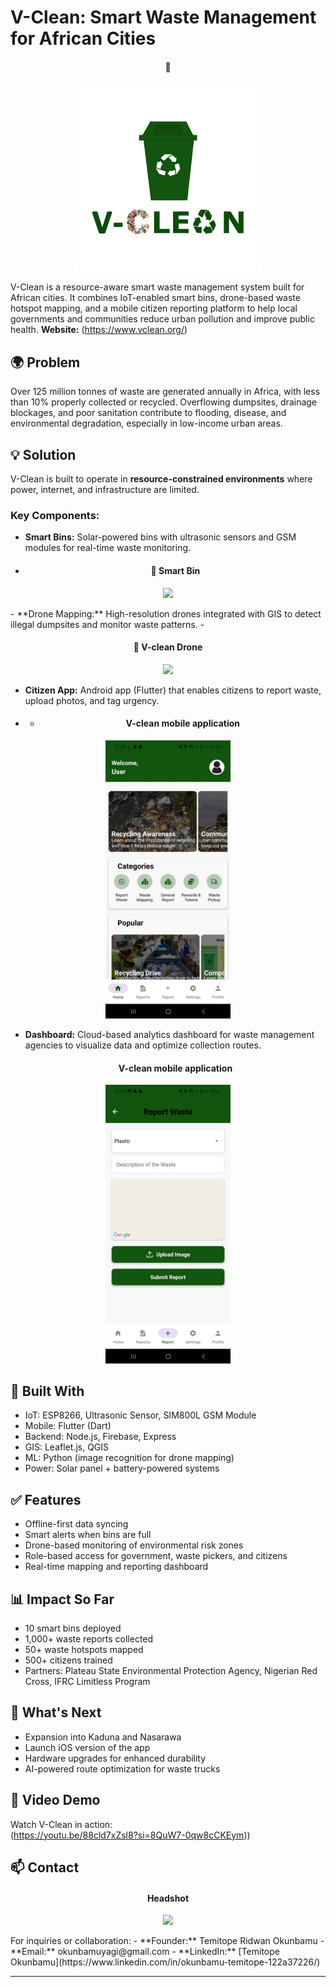 # V-Clean: Smart Waste Management for African Cities
<h4 align="center">🔧</h4>
<p align="center">
  <img src="image/V Clean Logo 1.png" width="300"/>
</p>


V-Clean is a resource-aware smart waste management system built for African cities. It combines IoT-enabled smart bins, drone-based waste hotspot mapping, and a mobile citizen reporting platform to help local governments and communities reduce urban pollution and improve public health.
**Website:** (https://www.vclean.org/)  

## 🌍 Problem

Over 125 million tonnes of waste are generated annually in Africa, with less than 10% properly collected or recycled. Overflowing dumpsites, drainage blockages, and poor sanitation contribute to flooding, disease, and environmental degradation, especially in low-income urban areas.

## 💡 Solution

V-Clean is built to operate in **resource-constrained environments** where power, internet, and infrastructure are limited.

### Key Components:
- **Smart Bins:** Solar-powered bins with ultrasonic sensors and GSM modules for real-time waste monitoring.

- <h4 align="center">🔧 Smart Bin</h4>
<p align="center">
  <img src="image/NES00146.JPG" width="300"/>
</p>
- **Drone Mapping:** High-resolution drones integrated with GIS to detect illegal dumpsites and monitor waste patterns.
- <h4 align="center">🔧 V-clean Drone</h4>
<p align="center">
  <img src="Copy of NES00195.JPG" width="300"/>
</p>

- **Citizen App:** Android app (Flutter) that enables citizens to report waste, upload photos, and tag urgency.
- - <h4 align="center"> V-clean mobile application </h4>
<p align="center">
  <img src="image/vclean mobile application 3.jpg" width="200"/>
</p>
  
- **Dashboard:** Cloud-based analytics dashboard for waste management agencies to visualize data and optimize collection routes.
   <h4 align="center"> V-clean mobile application</h4>
<p align="center">
   <img src="image/vclean mobile application 2.jpg" width="200"/>
</p>
  

## 🔧 Built With

- IoT: ESP8266, Ultrasonic Sensor, SIM800L GSM Module
- Mobile: Flutter (Dart)
- Backend: Node.js, Firebase, Express
- GIS: Leaflet.js, QGIS
- ML: Python (image recognition for drone mapping)
- Power: Solar panel + battery-powered systems

## ✅ Features

- Offline-first data syncing
- Smart alerts when bins are full
- Drone-based monitoring of environmental risk zones
- Role-based access for government, waste pickers, and citizens
- Real-time mapping and reporting dashboard

## 📊 Impact So Far

- 10 smart bins deployed  
- 1,000+ waste reports collected  
- 50+ waste hotspots mapped  
- 500+ citizens trained  
- Partners: Plateau State Environmental Protection Agency, Nigerian Red Cross, IFRC Limitless Program

## 🚀 What's Next

- Expansion into Kaduna and Nasarawa
- Launch iOS version of the app
- Hardware upgrades for enhanced durability
- AI-powered route optimization for waste trucks

## 🎥 Video Demo

Watch V-Clean in action:  
(https://youtu.be/88cld7xZsl8?si=8QuW7-0qw8cCKEym))


## 📫 Contact


   <h4 align="center">Headshot</h4>
<p align="center">
   <img src="image/headshot.JPG" width="200"/>
</p>
For inquiries or collaboration:
- **Founder:** Temitope Ridwan Okunbamu
- **Email:** okunbamuyagi@gmail.com
- **LinkedIn:** [Temitope Okunbamu](https://www.linkedin.com/in/okunbamu-temitope-122a37226/)

---

